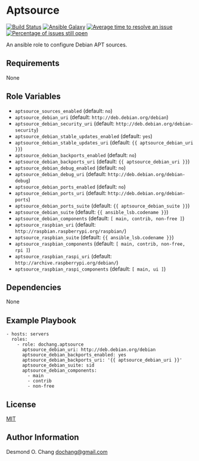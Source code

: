 Aptsource
=========

[![Build Status](https://travis-ci.org/dochang/ansible-role-aptsource.svg?branch=master)](https://travis-ci.org/dochang/ansible-role-aptsource)
[![Ansible Galaxy](https://img.shields.io/badge/galaxy-dochang.aptsource-blue.svg)](https://galaxy.ansible.com/dochang/aptsource/)
[![Average time to resolve an issue](http://isitmaintained.com/badge/resolution/dochang/ansible-role-aptsource.svg)](http://isitmaintained.com/project/dochang/ansible-role-aptsource "Average time to resolve an issue")
[![Percentage of issues still open](http://isitmaintained.com/badge/open/dochang/ansible-role-aptsource.svg)](http://isitmaintained.com/project/dochang/ansible-role-aptsource "Percentage of issues still open")

An ansible role to configure Debian APT sources.

Requirements
------------

None

Role Variables
--------------

  - `aptsource_sources_enabled` (default: `no`)
  - `aptsource_debian_uri` (default: `http://deb.debian.org/debian`)
  - `aptsource_debian_security_uri` (default: `http://deb.debian.org/debian-security`)
  - `aptsource_debian_stable_updates_enabled` (default: `yes`)
  - `aptsource_debian_stable_updates_uri` (default: `{{ aptsource_debian_uri }}`)
  - `aptsource_debian_backports_enabled` (default: `no`)
  - `aptsource_debian_backports_uri` (default: `{{ aptsource_debian_uri }}`)
  - `aptsource_debian_debug_enabled` (default: `no`)
  - `aptsource_debian_debug_uri` (default: `http://deb.debian.org/debian-debug`)
  - `aptsource_debian_ports_enabled` (default: `no`)
  - `aptsource_debian_ports_uri` (default: `http://deb.debian.org/debian-ports`)
  - `aptsource_debian_ports_suite` (default: `{{ aptsource_debian_suite }}`)
  - `aptsource_debian_suite` (default: `{{ ansible_lsb.codename }}`)
  - `aptsource_debian_components` (default: `[ main, contrib, non-free ]`)
  - `aptsource_raspbian_uri` (default: `http://raspbian.raspberrypi.org/raspbian/`)
  - `aptsource_raspbian_suite` (default: `{{ ansible_lsb.codename }}`)
  - `aptsource_raspbian_components` (default: `[ main, contrib, non-free, rpi ]`)
  - `aptsource_raspbian_raspi_uri` (default: `http://archive.raspberrypi.org/debian/`)
  - `aptsource_raspbian_raspi_components` (default: `[ main, ui ]`)

Dependencies
------------

None

Example Playbook
----------------

    - hosts: servers
      roles:
        - role: dochang.aptsource
          aptsource_debian_uri: http://deb.debian.org/debian
          aptsource_debian_backports_enabled: yes
          aptsource_debian_backports_uri: '{{ aptsource_debian_uri }}'
          aptsource_debian_suite: sid
          aptsource_debian_components:
            - main
            - contrib
            - non-free

License
-------

[MIT](https://dochang.mit-license.org/)

Author Information
------------------

Desmond O. Chang <dochang@gmail.com>
